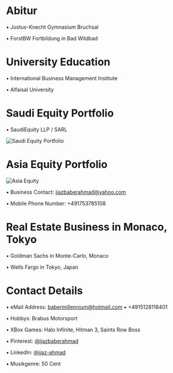 # Abitur

▪︎ Justus-Knecht Gymnasium Bruchsal

• ForstBW Fortbildung in Bad Wildbad

# University Education 

• International Business Management Institute

• Alfaisal University

# Saudi Equity Portfolio

• SaudiEquity LLP / SARL

![Saudi Equity Portfolio](https://user-images.githubusercontent.com/95079463/177783667-dc04b342-843a-4da7-b716-5a81eeb639ed.jpg)

# Asia Equity Portfolio

![Asia Equity](https://user-images.githubusercontent.com/95079463/177746067-6fb65859-542c-422a-b121-97a241fa7ee5.jpg)

▪︎ Business Contact: ijazbaberahmad@yahoo.com 

• Mobile Phone Number: +491753785108

# Real Estate Business in Monaco, Tokyo

• Goldman Sachs in Monte-Carlo, Monaco

• Wells Fargo in Tokyo, Japan

# Contact Details 

▪︎ eMail Address: babermillennium@hotmail.com ▪︎ +4915128118401 

• Hobbys: Brabus Motorsport

• XBox Games: Halo Infinite, Hitman 3, Saints Row Boss

▪︎ Pinterest: [@ijazbaberahmad](https://www.pinterest.de/ijazbaberahmad/)

▪︎ LinkedIn: [@ijaz-ahmad](https://www.linkedin.com/in/ijaz-ahmad-69677b13a/)

▪︎ Musikgenre: 50 Cent 



